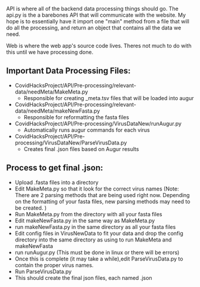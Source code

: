 API is where all of the backend data processing things should go. The api.py is the a barebones API that will communicate with the website.
My hope is to essentially have it import one "main" method from a file that will do all the processing, and return an object that contains all the data we need. 

Web is where the web app's source code lives. Theres not much to do with this until we have processing done.  

Important Data Processing Files: 
-
- CovidHacksProject/API/Pre-processing/relevant-data/needMeta/MakeMeta.py 
    - Responsible for creating <virus>_meta.tsv files that will be loaded into augur
- CovidHacksProject/API/Pre-processing/relevant-data/needMeta/makeNewFasta.py
    - Responsible for reformatting the fasta files
- CovidHacksProject/API/Pre-processing/VirusDataNew/runAugur.py
    - Automatically runs augur commands for each virus
- CovidHacksProject/API/Pre-processing/VirusDataNew/ParseVirusData.py 
    - Creates final <virus>.json files based on Augur results
    
Process to get final .json:
- 
   - Upload <virus>.fasta files into a directory 
   - Edit MakeMeta.py so that it look for the correct virus names (Note: There are 2 parsing methods that are being used right now. Depending on the formatting of your fasta files, new parsing methods may need to be created. )
   - Run MakeMeta.py from the directory with all your fasta files 
   - Edit makeNewFasta.py in the same way as MakeMeta.py
   - run makeNewFasta.py in the same directory as all your fasta files
   - Edit config files in VirusNewData to fit your data and drop the config directory into the same directory as using to run MakeMeta and makeNewFasta
   - run runAugur.py (This must be done in linux or there will be errors)
   - Once this is complete (it may take a while),edit ParseVirusData.py to contain the proper virus names.
   - Run ParseVirusData.py
   - This should create the final json files, each named <virus>.json
